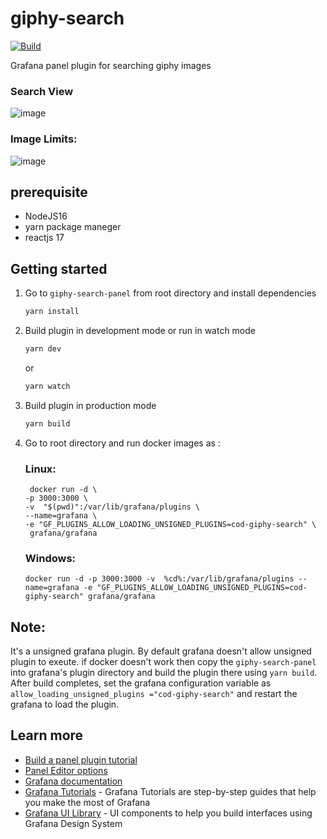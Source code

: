 # giphy-search

[![Build](https://github.com/grafana/grafana-starter-panel/workflows/CI/badge.svg)](https://github.com/grafana/grafana-starter-panel/actions?query=workflow%3A%22CI%22)

Grafana panel plugin for searching giphy images

### Search View

![image](https://user-images.githubusercontent.com/15674997/124464821-4666ee00-ddb2-11eb-9d52-ac16aae012d3.png)

### Image Limits:

![image](https://user-images.githubusercontent.com/15674997/124381932-8f4f7180-dce2-11eb-9b1a-e4abd3111db7.png)

## prerequisite
 - NodeJS16
 - yarn package maneger
 - reactjs 17 

## Getting started

1. Go to `giphy-search-panel` from root directory and install dependencies

   ```bash
   yarn install
   ```

2. Build plugin in development mode or run in watch mode

   ```bash
   yarn dev
   ```

   or

   ```bash
   yarn watch
   ```

3. Build plugin in production mode

   ```bash
   yarn build
   ```
4. Go to root directory and run docker images as :
   ### Linux:
   ```
    docker run -d \
   -p 3000:3000 \
   -v  "$(pwd)":/var/lib/grafana/plugins \
   --name=grafana \
   -e "GF_PLUGINS_ALLOW_LOADING_UNSIGNED_PLUGINS=cod-giphy-search" \
    grafana/grafana
   ```
   ### Windows:
   ```
   docker run -d -p 3000:3000 -v  %cd%:/var/lib/grafana/plugins --name=grafana -e "GF_PLUGINS_ALLOW_LOADING_UNSIGNED_PLUGINS=cod-giphy-search" grafana/grafana
   ```

   
## Note:
   It's a unsigned grafana plugin. By default grafana doesn't allow unsigned plugin to exeute. if docker doesn't work then copy the `giphy-search-panel` into grafana's plugin directory and build the plugin there using `yarn build`. After build completes, set the grafana configuration variable as `allow_loading_unsigned_plugins ="cod-giphy-search"` and restart the grafana to load the plugin.

## Learn more
   
- [Build a panel plugin tutorial](https://grafana.com/tutorials/build-a-panel-plugin)
- [Panel Editor options](https://grafana.com/docs/grafana/latest/packages_api/data/panelplugin)
- [Grafana documentation](https://grafana.com/docs/)
- [Grafana Tutorials](https://grafana.com/tutorials/) - Grafana Tutorials are step-by-step guides that help you make the most of Grafana
- [Grafana UI Library](https://developers.grafana.com/ui) - UI components to help you build interfaces using Grafana Design System
